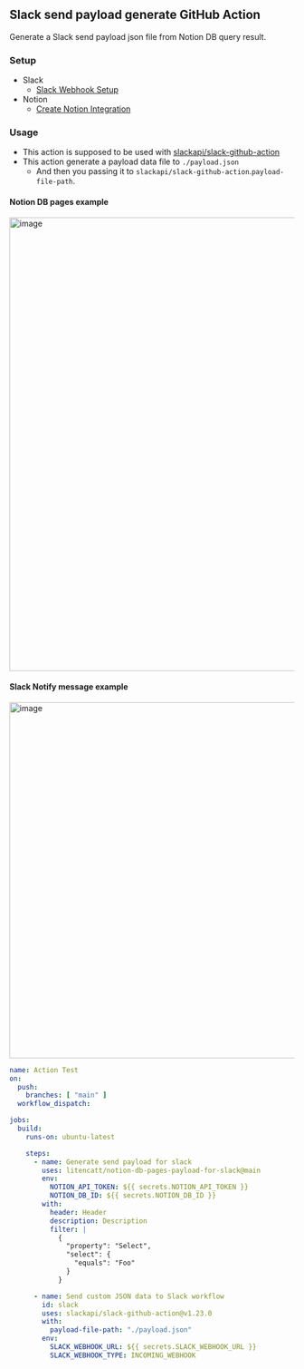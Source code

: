 ## Slack send payload generate GitHub Action
Generate a Slack send payload json file from Notion DB query result.

### Setup
- Slack
  - [Slack Webhook Setup](https://github.com/slackapi/slack-github-action/blob/main/README.md#setup)
- Notion
  -  [Create Notion Integration](https://developers.notion.com/docs/create-a-notion-integration)

### Usage
- This action is supposed to be used with [slackapi/slack-github-action](https://github.com/slackapi/slack-github-action)
- This action generate a payload data file to `./payload.json`
  - And then you passing it to `slackapi/slack-github-action`.`payload-file-path`.

#### Notion DB pages example
<img width="800" alt="image" src="https://user-images.githubusercontent.com/17349045/236664116-16ee8958-86ac-4b0b-a40b-b3ce883a7168.png">

#### Slack Notify message example
<img width="628" alt="image" src="https://user-images.githubusercontent.com/17349045/236664155-9a6d8a4b-302e-45a8-ad6d-93e62e279591.png">
  
```yml
name: Action Test
on:
  push:
    branches: [ "main" ]
  workflow_dispatch:

jobs:
  build:
    runs-on: ubuntu-latest

    steps:
      - name: Generate send payload for slack
        uses: litencatt/notion-db-pages-payload-for-slack@main
        env:
          NOTION_API_TOKEN: ${{ secrets.NOTION_API_TOKEN }}
          NOTION_DB_ID: ${{ secrets.NOTION_DB_ID }}
        with:
          header: Header
          description: Description
          filter: |
            {
              "property": "Select",
              "select": {
                "equals": "Foo"
              }
            }

      - name: Send custom JSON data to Slack workflow
        id: slack
        uses: slackapi/slack-github-action@v1.23.0
        with:
          payload-file-path: "./payload.json"
        env:
          SLACK_WEBHOOK_URL: ${{ secrets.SLACK_WEBHOOK_URL }}
          SLACK_WEBHOOK_TYPE: INCOMING_WEBHOOK
```          


